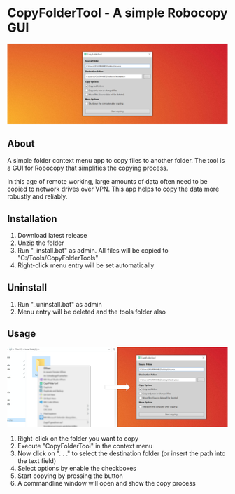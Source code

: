# CopyFolderTool - A simple Robocopy GUI

![Image of application on gradient](screenshots/header-image.jpg?raw=true "Image of application on gradient")

## About

A simple folder context menu app to copy files to another folder. The tool is a GUI for Robocopy that simplifies the copying process.

In this age of remote working, large amounts of data often need to be copied to network drives over VPN. This app helps to copy the data more robustly and reliably.

## Installation

1. Download latest release
2. Unzip the folder
3. Run "_install.bat" as admin. All files will be copied to "C:/Tools/CopyFolderTools" 
4. Right-click menu entry will be set automatically

## Uninstall

1. Run "_uninstall.bat" as admin
2. Menu entry will be deleted and the tools folder also
   
## Usage

![Image of application for instruction](screenshots/instruction-image.jpg?raw=true "Image of application for instruction")

1. Right-click on the folder you want to copy
2. Execute "CopyFolderTool" in the context menu
3. Now click on ". . ." to select the destination folder (or insert the path into the text field)
4. Select options by enable the checkboxes
5. Start copying by pressing the button
6. A commandline window will open and show the copy process
